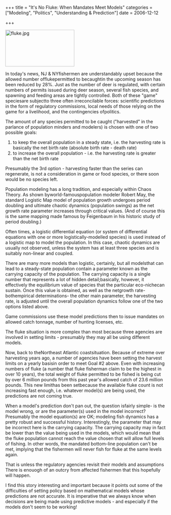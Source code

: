 +++
title = "It's No Fluke:  When Mandates Meet Models"
categories = ["Modeling", "Politics", "Understanding & Prediction"]
date = 2006-12-12


+++


<img style="width: 216px; height: 115px" alt="fluke.jpg" src="https://www.fractalog.com/jpg/fluke.jpg" />

In today's news, NJ &amp; NYfishermen are understandably upset because the allowed number offlukepermitted to becaughtin the upcoming season has been reduced by 28%. Just as the number of deer is regulated, with certain numbers of permits issued during deer season, several fish species, and spawning and feeding areas are tightly controlled. Both of these &quot;game&quot; speciesare subjectto three often irreconcilable forces: scientific predictions in the form of regulatory commissions, local needs of those relying on the game for a livelihood, and the contingencies ofpolitics. 

The amount of any species permitted to be caught (&quot;harvested&quot; in the parlance of population minders and modelers) is chosen with one of two possible goals:
<ol><li>to keep the overall population in a steady state, i.e. the harvesting rate is basically the net birth rate (absolute birth rate - death rate)</li><li>to increase the overall population - i.e. the harvesting rate is greater than the net birth rate </li></ol>
Presumably the 3rd option - harvesting faster than the series can regenerate, is not a consideration in game or food species, or there soon would be no species left.

Population modeling has a long tradition, and especially within Chaos Theory. As shown byworld-famouspopulation modeler Robert May, the standard Logistic Map model of population growth undergoes period doubling and ultimate chaotic dynamics (population swings) as the net growth rate parameter increases through critical values. (And of course this is the same mapping made famous by Feigenbaum in his historic study of period doubling.)

Often times, a logistic differential equation (or system of differential equations with one or more logistically-modelled species) is used instead of a logistic map to model the population. In this case, chaotic dynamics are usually not observed, unless the system has at least three species and is suitably non-linear and coupled.

There are many more models than logistic, certainly, but all modelsthat can lead to a steady-state population contain a parameter known as the carrying capacity of the population. The carrying capacity is a single number that represents a lot of hidden detail;basically, however, it effectively the equilibrium value of species that the particular eco-nichecan sustain. Once this value is obtained, as well as the netgrowth rate- bothempirical determinations- the other main parameter, the harvesting rate, is adjusted until the overall population dynamics follow one of the two options listed above.

Game commissions use these model predictions then to issue mandates on allowed catch tonnage, number of hunting licenses, etc.

The fluke situation is more complex than most because three agencies are involved in setting limits - presumably they may all be using different models.

Now, back to theNortheast Atlantic coastsituation. Because of extreme over harvesting years ago, a number of agencies have been setting the harvest limits on a yearly basisin order to meet Goal #2 above. Even with increasing numbers of fluke (a number that fluke fisherman claim to be the highest in over 10 years), the total weight of fluke permitted to be fished is being cut by over 6 million pounds from this past year's allowed catch of 23.6 million pounds. This new limithas been setbecause the available fluke count is not increasing fast enough, i.e. whatever model(s) are being used, the predictions are not coming true.

When a model's prediction don't pan out, the question isfairly simple- is the model wrong, or are the parameter(s) used in the model incorrect? Presumably the model equation(s) are OK; modeling fish dynamics has a pretty robust and successful history. Interestingly, the parameter that may be incorrect here is the carrying capacity. The carrying capacity may in fact be lower than the value being used in the models, which would mean that the fluke population cannot reach the value chosen that will allow full levels of fishing. In other words, the mandated bottom-line population can't be met, implying that the fishermen will never fish for fluke at the same levels again.

That is unless the regulatory agencies revisit their models and assumptions There is enouogh of an outcry from affected fishermen that this hopefully will happen.

I find this story interesting and important because it points out some of the difficulties of setting policy based on mathematical models whose predictions are not accurate. It is imperative that we always know when decisions are being made using predictive models - and especially if the models don't seem to be working!
